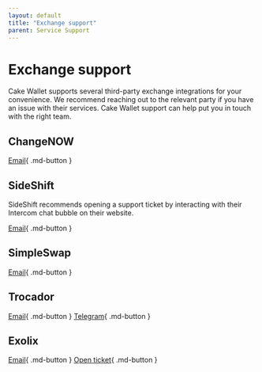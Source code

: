 ```yaml
---
layout: default
title: "Exchange support"
parent: Service Support
---
```


# Exchange support

Cake Wallet supports several third-party exchange integrations for your convenience. We recommend reaching out to the relevant party if you have an issue with their services. Cake Wallet support can help put you in touch with the right team.

## ChangeNOW

[Email](mailto:support@changenow.io){ .md-button }

## SideShift

SideShift recommends opening a support ticket by interacting with their Intercom chat bubble on their website.

[Email](mailto:help@sideshift.ai){ .md-button }

## SimpleSwap

[Email](mailto:support@simpleswap.io){ .md-button }

## Trocador

[Email](mailto:mail@trocador.app){ .md-button }
[Telegram](https://t.me/TrocadorApp){ .md-button }

## Exolix
[Email](mailto:support@exolix.com){ .md-button }
[Open ticket](https://exolix.com/contact){ .md-button }
